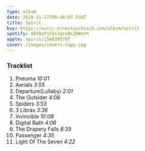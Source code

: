 ```yaml
---
type: album
date: 2020-11-27T05:46:07.534Z
title: Spirit
buy: https://music.ernestoschnack.com/album/spirit
spotify: 40X0a5jFDs3gcGNiZDWenh
apple: spirit/1540395707
cover: /images/covers-copy.jpg
---
```


### Tracklist

1. Pneuma _10:01_
2. Aerials _3:55_
3. Departure(Lullaby) _2:01_
4. The Outsider _4:08_
5. Spiders _3:53_
6. 3 Libras _3:36_
7. Invincible _10:08_
8. Digital Bath _4:06_
9. The Drapery Falls _8:39_
10. Passenger _4:35_
11. Light Of The Seven _4:22_
